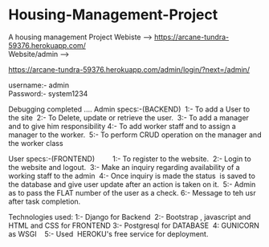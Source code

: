 # Housing-Management-Project
A housing management Project
Webiste -->  https://arcane-tundra-59376.herokuapp.com/  
Website/admin -->  

https://arcane-tundra-59376.herokuapp.com/admin/login/?next=/admin/  

username:- admin     
Password:- system1234

Debugging completed .... 
Admin specs:-(BACKEND) 
        1:- To add a User to the site 
        2:- To Delete, update or retrieve the user. 
        3:- To add a manager and to give him responsibility
        4:- To add worker staff and to assign a manager to the worker. 
        5:- To perform CRUD operation on the manager and the worker class


User specs:-(FRONTEND)
        1:- To register to the website.  
        2:- Login to the website and logout.  
        3:- Make an inquiry regarding availability of a working staff to the admin  
        4:- Once inquiry is made the status  is saved to the database and give user update
        after an action is taken on it. 
        5:- Admin as to pass the FLAT number of the user as a check.
        6:- Message to teh usr after task completion.
 
 
 
 Technologies used:
        1:- Django for Backend 
        2:- Bootstrap , javascript and HTML and CSS for FRONTEND
        3:- Postgresql for DATABASE  
        4: GUNICORN as WSGI   
        5:- Used  HEROKU's free service for deployment.
